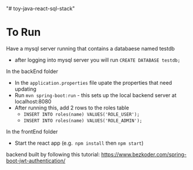 "# toy-java-react-sql-stack" 

# To Run 
Have a mysql server running that contains a databaese named testdb
- after logging into mysql server you will run `CREATE DATABASE testdb;`

In the backEnd folder
- In the `application.properties` file upate the properties that need updating
- Run `mvn spring-boot:run` - this sets up the local backend server at localhost:8080
- After running this, add 2 rows to the roles table
    -  `INSERT INTO roles(name) VALUES('ROLE_USER');`
    -  `INSERT INTO roles(name) VALUES('ROLE_ADMIN');`

In the frontEnd folder
- Start the react app (e.g.` npm install` then `npm start`)

backend built by following this tutorial: https://www.bezkoder.com/spring-boot-jwt-authentication/